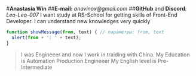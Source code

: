 #**Anastasia Win**
##**E-mail:** _anavinox@gmail.com_
##**GitHub** and **Discord**: _Leo-Leo-007_
I want study at RS-School for getting skills of Front-End Developer. I can understand new knowledges very quickly
```javascript
function showMessage(from, text) { // параметры: from, text
  alert(from + ': ' + text);
}
```
>I was Engineeer and now I work in traiding with China. 
>My Education is Automation Production Engineeer
>My English level is Pre-Intermediate